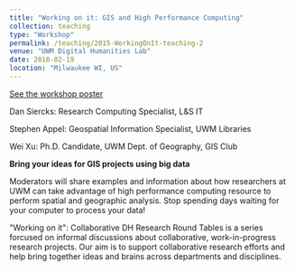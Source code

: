 ```yaml
---
title: "Working on it: GIS and High Performance Computing"
collection: teaching
type: "Workshop"
permalink: /teaching/2015-WorkingOnIt-teaching-2
venue: "UWM Digital Humanities Lab"
date: 2018-02-19
location: "Milwaukee WI, US"
---
```


[See the workshop poster](/files/GISandHPC_DHlab.pdf)

Dan Siercks: Research Computing Specialist, L&S IT

Stephen Appel: Geospatial Information Specialist, UWM Libraries

Wei Xu: Ph.D. Candidate, UWM Dept. of Geography, GIS Club
<br>

**Bring your ideas for GIS projects using big data**

Moderators will share examples and information about how researchers at UWM can take advantage of high performance computing resource to perform spatial and geographic analysis. Stop spending days waiting for your computer to process your data!

"Working on it": Collaborative DH Research Round Tables is a series forcused on informal discussions about collaborative, work-in-progress
research projects.
Our aim is to support collaborative research efforts and help bring together ideas and brains across departments and disciplines.
